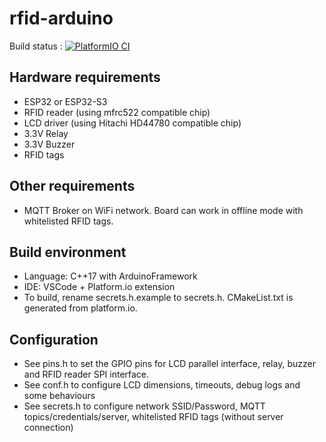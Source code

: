 # rfid-arduino

Build status : [![PlatformIO CI](https://github.com/fablab-bergamo/rfid-arduino/actions/workflows/platformio.yml/badge.svg)](https://github.com/fablab-bergamo/rfid-arduino/actions/workflows/platformio.yml)

## Hardware requirements

- ESP32 or ESP32-S3
- RFID reader (using mfrc522 compatible chip)
- LCD driver (using Hitachi HD44780 compatible chip)
- 3.3V Relay
- 3.3V Buzzer
- RFID tags

## Other requirements

- MQTT Broker on WiFi network. Board can work in offline mode with whitelisted RFID tags.

## Build environment

- Language: C++17 with ArduinoFramework
- IDE: VSCode + Platform.io extension
- To build, rename secrets.h.example to secrets.h. CMakeList.txt is generated from platform.io.

## Configuration

- See pins.h to set the GPIO pins for LCD parallel interface, relay, buzzer and RFID reader SPI interface.
- See conf.h to configure LCD dimensions, timeouts, debug logs and some behaviours
- See secrets.h to configure network SSID/Password, MQTT topics/credentials/server, whitelisted RFID tags (without server connection)

